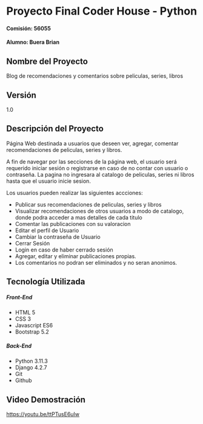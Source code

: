 # Proyecto Final Coder House - Python
#### Comisión: 56055
#### Alumno: Buera Brian

## Nombre del Proyecto
Blog de recomendaciones y comentarios sobre peliculas, series, libros

## Versión
1.0

## Descripción del Proyecto
Página Web destinada a usuarios que deseen ver, agregar, comentar recomendaciones de peliculas, series y libros.

A fin de navegar por las secciones de la página web, el usuario será requerido iniciar sesión o registrarse en caso de no contar con usuario o contraseña. La pagina no ingresara al catalogo de peliculas, series ni libros hasta que el usuario inicie sesion. 

Los usuarios pueden realizar las siguientes accciones:
- Publicar sus recomendaciones de peliculas, series y libros
- Visualizar recomendaciones de otros usuarios a modo de catalogo, donde podra acceder a mas detalles de cada titulo
- Comentar las publicaciones con su valoracion
- Editar el perfil de Usuario
- Cambiar la contraseña de Usuario
- Cerrar Sesión
- Login en caso de haber cerrado sesión
- Agregar, editar y eliminar publicaciones propias.
- Los comentarios no podran ser eliminados y no seran anonimos. 



## Tecnología Utilizada

##### Front-End
- HTML 5
- CSS 3
- Javascript ES6 
- Bootstrap 5.2

##### Back-End
- Python 3.11.3
- Django 4.2.7
- Git
- Github 
## Video Demostración
https://youtu.be/ttPTusE6uIw



